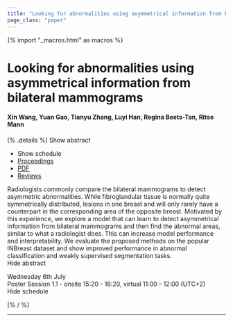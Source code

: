 ```yaml
---
title: "Looking for abnormalities using asymmetrical information from bilateral mammograms"
page_class: "paper"
---
```


{% import "_macros.html" as macros %}

# Looking for abnormalities using asymmetrical information from bilateral mammograms

#### Xin Wang, Yuan Gao, Tianyu Zhang, Luyi Han, Regina Beets-Tan, Ritse Mann

[% .details %]
<a class="toggle_visibility" data-selector=".abstract" data-level="3">Show abstract</a>
- <a class="toggle_visibility" data-selector=".schedule" data-level="3">Show schedule</a>
- <a href="">Proceedings</a>
- <a href="https://openreview.net/pdf?id=FsGMbJwz4jG">PDF</a>
- <a href="https://openreview.net/forum?id=FsGMbJwz4jG">Reviews</a>

<p>
    <span class="abstract">
        Radiologists commonly compare the bilateral mammograms to detect asymmetric abnormalities. While fibroglandular tissue is normally quite symmetrically distributed, lesions in one breast and will only rarely have a counterpart in the corresponding area of the opposite breast. Motivated by this experience, we explore a model that can learn to detect asymmetrical information from bilateral mammograms and then find the abnormal areas, similar to what a radiologist does. This can increase model performance and interpretability. We evaluate the proposed methods on the popular INBreast dataset and show improved performance in abnormal classification and weakly supervised segmentation tasks.
        <br>
        <span class="actions"><a class="toggle_visibility" data-level="2">Hide abstract</a></span>
    </span>
</p>

<p>
    <span class="schedule">
        Wednesday 6th July<br>Poster Session 1.1 - onsite 15:20 - 16:20, virtual 11:00 - 12:00 (UTC+2)
        <br>
        <span class="actions"><a class="toggle_visibility" data-level="2">Hide schedule</a></span>
    </span>
</p>

[% / %]


---
<!-- { macros.presentation('', '', 720, 450) } -->
